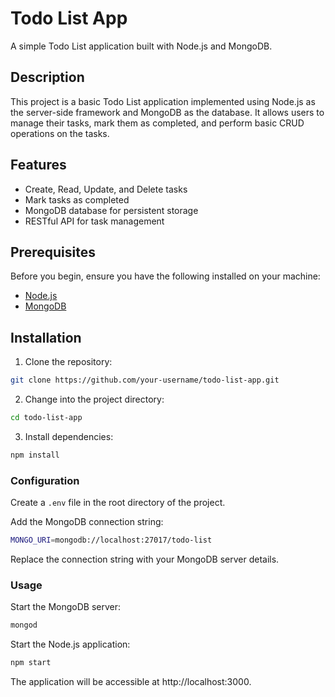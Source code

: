 # Todo List App

A simple Todo List application built with Node.js and MongoDB.

## Description

This project is a basic Todo List application implemented using Node.js as the server-side framework and MongoDB as the database. It allows users to manage their tasks, mark them as completed, and perform basic CRUD operations on the tasks.

## Features

- Create, Read, Update, and Delete tasks
- Mark tasks as completed
- MongoDB database for persistent storage
- RESTful API for task management

## Prerequisites

Before you begin, ensure you have the following installed on your machine:

- [Node.js](https://nodejs.org/)
- [MongoDB](https://www.mongodb.com/try/download/community)

## Installation

1. Clone the repository:

```bash
git clone https://github.com/your-username/todo-list-app.git
```
   
2. Change into the project directory:

```bash
cd todo-list-app
```

3. Install dependencies:

```bash
npm install
```

### Configuration
Create a `.env` file in the root directory of the project.

Add the MongoDB connection string:
``` bash
MONGO_URI=mongodb://localhost:27017/todo-list
```
Replace the connection string with your MongoDB server details.

### Usage
Start the MongoDB server:

```bash
mongod
```
Start the Node.js application:

```bash
npm start
```
The application will be accessible at http://localhost:3000.
